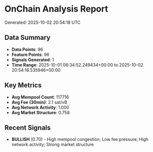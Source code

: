 # OnChain Analysis Report
Generated: 2025-10-02 20:54:18 UTC

## Data Summary
- **Data Points**: 96
- **Feature Points**: 96
- **Signals Generated**: 1
- **Time Range**: 2025-10-01 06:34:52.249434+00:00 to 2025-10-02 20:54:16.535946+00:00

## Key Metrics
- **Avg Mempool Count**: 117716
- **Avg Fee (30min)**: 2.1 sat/vB
- **Avg Network Activity**: 1.000
- **Avg Market Structure**: 0.758

## Recent Signals
- **BULLISH** (0.70) - High mempool congestion; Low fee pressure; High network activity; Strong market structure
